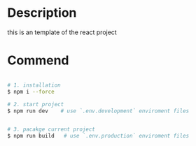 # Description

this is an template of the react project

# Commend

```bash

# 1. installation
$ npm i --force

# 2. start project
$ npm run dev    # use `.env.development` enviroment files 


# 3. pacakge current project
$ npm run build   # use `.env.production` enviroment files 

```






